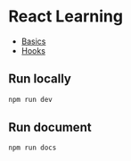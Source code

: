 # React Learning
- [Basics](topics/basics.md)
- [Hooks](topics/hooks.md)

## Run locally
```cmd
npm run dev
```
## Run document
```cmd
npm run docs
```